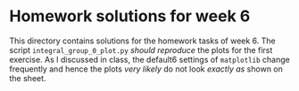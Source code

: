 # Homework solutions for week 6

This directory contains solutions for the homework tasks of week 6. The script
`integral_group_0_plot.py` *should reproduce* the plots for the first
exercise. As I discussed in class, the default6 settings of `matplotlib`
change frequently and hence the plots *very likely* do not look
*exactly as* shown on the sheet.
